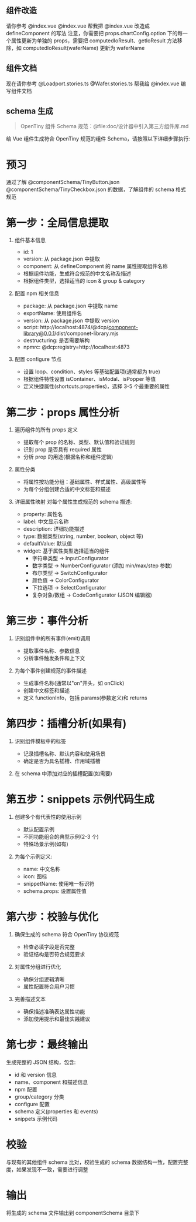 ## 组件改造

请你参考 @index.vue @index.vue 帮我把 @index.vue 改造成 defineComponent 的写法
注意，你需要把 props.chartConfig.option 下的每一个属性更新为单独的 props，需要把 computedIoResult、getIoResult 方法移除，如 computedIoResult(waferName) 更新为 waferName

## 组件文档

现在请你参考 @Loadport.stories.ts @Wafer.stories.ts 帮我给 @index.vue 编写组件文档

## schema 生成

> OpenTiny 组件 Schema 规范：@file:doc/设计器中引入第三方组件库.md

给 Vue 组件生成符合 OpenTiny 规范的组件 Schema，请按照以下详细步骤执行:

# 预习

通过了解 @componentSchema/TinyButton.json @componentSchema/TinyCheckbox.json 的数据，了解组件的 schema 格式规范

# 第一步：全局信息提取

1. 组件基本信息

   - id: 1
   - version: 从 package.json 中提取
   - component: 从 defineComponent 的 name 属性提取组件名称
   - 根据组件功能，生成符合规范的中文名称及描述
   - 根据组件类型，选择适当的 icon & group & category

2. 配置 npm 相关信息

   - package: 从 package.json 中提取 name
   - exportName: 使用组件名
   - version: 从 package.json 中提取 version
   - script: http://localhost:4874/@dcp/component-library@0.0.1/dist/componet-library.mjs
   - destructuring: 是否需要解构
   - npmrc: @dcp:registry=http://localhost:4873

3. 配置 configure 节点
   - 设置 loop、condition、styles 等基础配置项(通常都为 true)
   - 根据组件特性设置 isContainer、isModal、isPopper 等值
   - 定义快捷属性(shortcuts.properties)，选择 3-5 个最重要的属性

# 第二步：props 属性分析

1. 遍历组件的所有 props 定义

   - 提取每个 prop 的名称、类型、默认值和验证规则
   - 识别 prop 是否具有 required 属性
   - 分析 prop 的用途(根据名称和组件逻辑)

2. 属性分类

   - 将属性按功能分组：基础属性、样式属性、高级属性等
   - 为每个分组创建合适的中文标签和描述

3. 详细属性映射
   对每个属性生成规范的 schema 描述:
   - property: 属性名
   - label: 中文显示名称
   - description: 详细功能描述
   - type: 数据类型(string, number, boolean, object 等)
   - defaultValue: 默认值
   - widget: 基于属性类型选择适当的组件
     - 字符串类型 → InputConfigurator
     - 数字类型 → NumberConfigurator (添加 min/max/step 参数)
     - 布尔类型 → SwitchConfigurator
     - 颜色值 → ColorConfigurator
     - 下拉选项 → SelectConfigurator
     - 复杂对象/数组 → CodeConfigurator (JSON 编辑器)

# 第三步：事件分析

1. 识别组件中的所有事件(emit)调用

   - 提取事件名称、参数信息
   - 分析事件触发条件和上下文

2. 为每个事件创建规范的事件描述
   - 生成事件名称(通常以"on"开头，如 onClick)
   - 创建中文标签和描述
   - 定义 functionInfo，包括 params(参数定义)和 returns

# 第四步：插槽分析(如果有)

1. 识别组件模板中的<slot>标签

   - 记录插槽名称、默认内容和使用场景
   - 确定是否为具名插槽、作用域插槽

2. 在 schema 中添加对应的插槽配置(如需要)

# 第五步：snippets 示例代码生成

1. 创建多个有代表性的使用示例

   - 默认配置示例
   - 不同功能组合的典型示例(2-3 个)
   - 特殊场景示例(如有)

2. 为每个示例定义:
   - name: 中文名称
   - icon: 图标
   - snippetName: 使用唯一标识符
   - schema.props: 设置属性值

# 第六步：校验与优化

1. 确保生成的 schema 符合 OpenTiny 协议规范

   - 检查必填字段是否完整
   - 验证结构是否符合规范要求

2. 对属性分组进行优化

   - 确保分组逻辑清晰
   - 属性配置符合用户习惯

3. 完善描述文本
   - 确保描述准确表达属性功能
   - 添加使用提示和最佳实践建议

# 第七步：最终输出

生成完整的 JSON 结构，包含:

- id 和 version 信息
- name、component 和描述信息
- npm 配置
- group/category 分类
- configure 配置
- schema 定义(properties 和 events)
- snippets 示例代码

# 校验

与现有的其他组件 schema 比对，校验生成的 schema 数据结构一致，配置完整度，如果发现不一致，需要进行调整

# 输出

将生成的 schema 文件输出到 componentSchema 目录下
